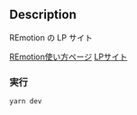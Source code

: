 ## Description
REmotion の LP サイト

[REmotion使い方ページ](https://cedar-pocket-b4b.notion.site/REmotion-0bedad8f4cbd464fbe3446d80b471155)
[LPサイト](https://remotion.icu/)
### 実行

```bash
yarn dev
```
